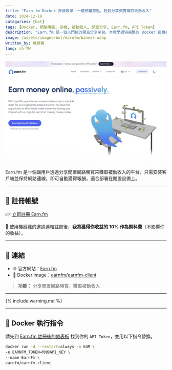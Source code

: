 ```yaml
---
title: "Earn.fm Docker 掛機教學：一鍵部署節點，輕鬆分享頻寬賺取被動收入"
date: 2024-12-19
categories: [bot]
tags: [Docker, 網路賺錢, 掛機, 被動收入, 頻寬分享, Earn.fm, API Token]
description: "Earn.fm 是一個入門級的頻寬分享平台。本教學提供完整的 Docker 掛機指令，教你如何獲取 API Token 並一鍵部署 Earn.fm 節點，將閒置網路頻寬轉換為自動化被動收入。輕鬆在多平台實現 24/7 掛機賺錢。"
image: /assets/images/bot/earnfm/banner.webp
written_by: 機掰雞
lang: zh-TW
---
```


![Earn.fm 封面圖](/assets/images/bot/earnfm/banner.webp)

Earn.fm 是一個讓用戶透過分享閒置網路頻寬來賺取被動收入的平台。只需安裝客戶端並保持網路連線，即可自動獲得報酬，適合部署在閒置設備上。

---

## 📝 註冊帳號

👉 [立即註冊 Earn.fm](https://earn.fm/ref/YAMAZTYC)

🎉 使用機掰雞的邀請連結註冊後，**我將獲得你收益的 10% 作為飼料費**（不影響你的收益）。

---

## 🔗 連結

- 🌐 官方網站：[Earn.fm](https://earn.fm/en/)
- 🐳 Docker image：[earnfm/earnfm-client](https://hub.docker.com/r/earnfm/earnfm-client)
> **功能：** 分享閒置網路頻寬，賺取被動收入

---

{% include warning.md %}

---  

## 🐳 Docker 執行指令

請先到 [Earn.fm 註冊後的儀表板](https://earn.fm/ref/YAMAZTYC) 找到你的 `API Token`，並用以下指令替換。

```bash
docker run -d --restart=always -m 64M \
-e EARNFM_TOKEN=你的API_KEY \
--name EarnFm \
earnfm/earnfm-client
```
